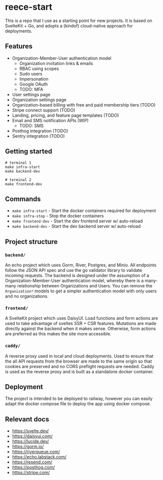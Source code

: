 # reece-start

This is a repo that I use as a starting point for new projects. It is based on SvelteKit + Go, and adopts a (kindof) cloud-native approach for deployments.

## Features

- Organization-Member-User authentication model
  - Organization invitation links & emails
  - RBAC using scopes
  - Sudo users
  - Impersonation
  - Google OAuth
  - TODO: MFA
- User settings page
- Organization settings page
- Organization-based billing with free and paid membership tiers (TODO)
- Stripe connect support (TODO)
- Landing, pricing, and feature page templates (TODO)
- Email and SMS notification APIs (WIP)
  - TODO: SMS
- Posthog integration (TODO)
- Sentry integration (TODO)

## Getting started

```
# terminal 1
make infra-start
make backend-dev

# terminal 2
make frontend-dev
```

## Commands

- `make infra-start` - Start the docker containers required for deployment
- `make infra-stop` - Stop the docker containers
- `make frontend-dev` - Start the dev frontend server w/ auto-reload
- `make backend-dev` - Start the dev backend server w/ auto-reload

## Project structure

### `backend/`

An echo project which uses Gorm, River, Postgres, and Minio. All endpoints follow the JSON API spec and use the go validator library to validate incoming requests. The backend is designed under the assumption of a Organization-Member-User authentication model, whereby there is a many-many relationship between Organizations and Users. You can remove the `Organization*` models to get a simpler authentication model with only users and no organizations.

### `frontend/`

A SvelteKit project which uses DaisyUI. Load functions and form actions are used to take advantage of sveltes SSR + CSR features. Mutations are made directly against the backend when it makes sense. Otherwise, form actions are preferred as this makes the site more accessible.

### `caddy/`

A reverse proxy used in local and cloud deployments. Used to ensure that the all API requests from the browser are made to the same origin so that cookies are preserved and no CORS preflight requests are needed. Caddy is used as the reverse proxy and is built as a standalone docker container.

## Deployment

The project is intended to be deployed to railway, however you can easily adapt the docker compose file to deploy the app using docker compose.

## Relevant docs

- https://svelte.dev/
- https://daisyui.com/
- https://lucide.dev/
- https://gorm.io/
- https://riverqueue.com/
- https://echo.labstack.com/
- https://resend.com/
- https://posthog.com/
- https://stripe.com/
